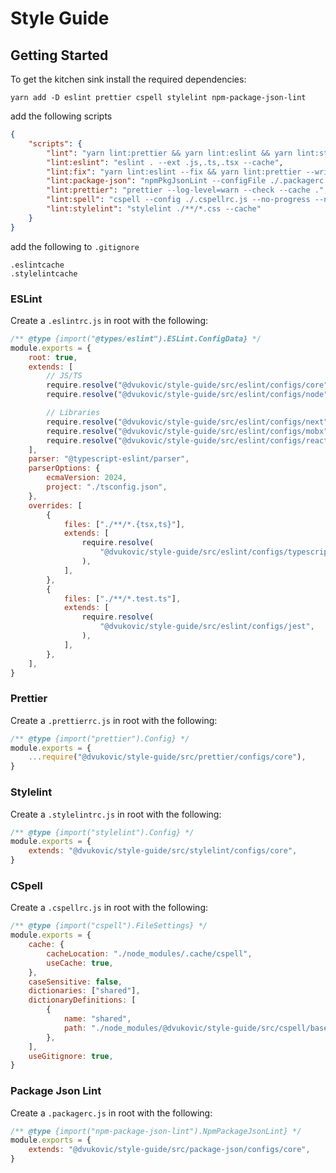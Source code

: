 # Style Guide

## Getting Started

To get the kitchen sink install the required dependencies:

```
yarn add -D eslint prettier cspell stylelint npm-package-json-lint
```

add the following scripts

```json
{
    "scripts": {
        "lint": "yarn lint:prettier && yarn lint:eslint && yarn lint:stylelint && yarn lint:spell && yarn lint:package-json",
        "lint:eslint": "eslint . --ext .js,.ts,.tsx --cache",
        "lint:fix": "yarn lint:eslint --fix && yarn lint:prettier --write  && yarn lint:stylelint --fix && yarn lint:spell && yarn lint:package-json",
        "lint:package-json": "npmPkgJsonLint --configFile ./.packagerc.js .",
        "lint:prettier": "prettier --log-level=warn --check --cache .",
        "lint:spell": "cspell --config ./.cspellrc.js --no-progress --no-summary --unique '**'",
        "lint:stylelint": "stylelint ./**/*.css --cache"
    }
}
```

add the following to `.gitignore`

```
.eslintcache
.stylelintcache
```

### ESLint

Create a `.eslintrc.js` in root with the following:

```javascript
/** @type {import("@types/eslint").ESLint.ConfigData} */
module.exports = {
    root: true,
    extends: [
        // JS/TS
        require.resolve("@dvukovic/style-guide/src/eslint/configs/core"),
        require.resolve("@dvukovic/style-guide/src/eslint/configs/node"),

        // Libraries
        require.resolve("@dvukovic/style-guide/src/eslint/configs/next"),
        require.resolve("@dvukovic/style-guide/src/eslint/configs/mobx"),
        require.resolve("@dvukovic/style-guide/src/eslint/configs/react"),
    ],
    parser: "@typescript-eslint/parser",
    parserOptions: {
        ecmaVersion: 2024,
        project: "./tsconfig.json",
    },
    overrides: [
        {
            files: ["./**/*.{tsx,ts}"],
            extends: [
                require.resolve(
                    "@dvukovic/style-guide/src/eslint/configs/typescript",
                ),
            ],
        },
        {
            files: ["./**/*.test.ts"],
            extends: [
                require.resolve(
                    "@dvukovic/style-guide/src/eslint/configs/jest",
                ),
            ],
        },
    ],
}
```

### Prettier

Create a `.prettierrc.js` in root with the following:

```javascript
/** @type {import("prettier").Config} */
module.exports = {
    ...require("@dvukovic/style-guide/src/prettier/configs/core"),
}
```

### Stylelint

Create a `.stylelintrc.js` in root with the following:

```javascript
/** @type {import("stylelint").Config} */
module.exports = {
    extends: "@dvukovic/style-guide/src/stylelint/configs/core",
}
```

### CSpell

Create a `.cspellrc.js` in root with the following:

```javascript
/** @type {import("cspell").FileSettings} */
module.exports = {
    cache: {
        cacheLocation: "./node_modules/.cache/cspell",
        useCache: true,
    },
    caseSensitive: false,
    dictionaries: ["shared"],
    dictionaryDefinitions: [
        {
            name: "shared",
            path: "./node_modules/@dvukovic/style-guide/src/cspell/base.txt",
        },
    ],
    useGitignore: true,
}
```

### Package Json Lint

Create a `.packagerc.js` in root with the following:

```javascript
/** @type {import("npm-package-json-lint").NpmPackageJsonLint} */
module.exports = {
    extends: "@dvukovic/style-guide/src/package-json/configs/core",
}
```
